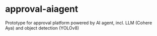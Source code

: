 # approval-aiagent
Prototype for approval platform powered by AI agent, incl. LLM (Cohere Aya) and object detection (YOLOv8)
